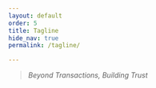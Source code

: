 ```yaml
---
layout: default
order: 5
title: Tagline
hide_nav: true
permalink: /tagline/

---
```


> _Beyond Transactions, Building Trust_